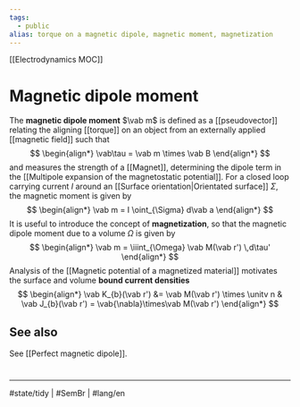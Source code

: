 ```yaml
---
tags:
  - public
alias: torque on a magnetic dipole, magnetic moment, magnetization
---
```

[[Electrodynamics MOC]]
# Magnetic dipole moment

The **magnetic dipole moment** $\vab m$ is defined as a [[pseudovector]] relating the aligning [[torque]] on an object from an externally applied [[magnetic field]] such that
$$
\begin{align*}
\vab\tau = \vab m \times \vab B
\end{align*}
$$
and measures the strength of a [[Magnet]], determining the dipole term in the [[Multipole expansion of the magnetostatic potential]].
For a closed loop carrying current $I$ around an [[Surface orientation|Orientated surface]] $\Sigma$, the magnetic moment is given by
$$
\begin{align*}
\vab m = I \oint_{\Sigma} d\vab a
\end{align*}
$$
It is useful to introduce the concept of **magnetization**,
so that the magnetic dipole moment due to a volume $\Omega$ is given by
$$
\begin{align*}
\vab m = \iiint_{\Omega} \vab M(\vab r') \,d\tau'
\end{align*}
$$
Analysis of the [[Magnetic potential of a magnetized material]] motivates the surface and volume **bound current densities**
$$
\begin{align*}
\vab K_{b}(\vab r') &= \vab M(\vab r') \times \unitv n &
\vab J_{b}(\vab r') = \vab{\nabla}\times\vab M(\vab r')
\end{align*}
$$

## See also

See [[Perfect magnetic dipole]].

#
---
#state/tidy | #SemBr | #lang/en 